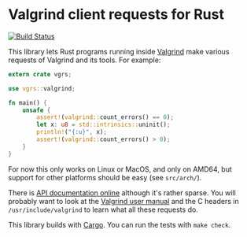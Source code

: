 # Valgrind client requests for Rust

[![Build Status](https://travis-ci.org/kmcallister/vgrs.svg?branch=master)](https://travis-ci.org/kmcallister/vgrs)

This library lets Rust programs running inside [Valgrind][] make various
requests of Valgrind and its tools.  For example:

~~~ .rs
extern crate vgrs;

use vgrs::valgrind;

fn main() {
    unsafe {
        assert!(valgrind::count_errors() == 0);
        let x: u8 = std::intrinsics::uninit();
        println!("{:u}", x);
        assert!(valgrind::count_errors() > 0);
    }
}
~~~

For now this only works on Linux or MacOS, and only on AMD64, but support for
other platforms should be easy (see `src/arch/`).

There is [API documentation online][] although it's rather sparse.  You will
probably want to look at the [Valgrind user manual][] and the C headers in
`/usr/include/valgrind` to learn what all these requests do.

This library builds with [Cargo](http://crates.io/).  You can run the tests with `make check`.

[Valgrind]: http://valgrind.org
[Valgrind user manual]: http://valgrind.org/docs/manual/index.html
[API documentation online]: http://www.rust-ci.org/kmcallister/vgrs/doc/vgrs/
